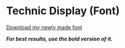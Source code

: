# Technic Display (Font)
[Download my newly made font](https://github.com/Shubh-Khandelwal/Technic-Display-Font-/raw/refs/heads/main/technic-display.ttf)

***For best results, use the bold version of it.***
